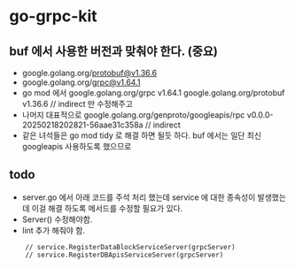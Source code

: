 # go-grpc-kit

## buf 에서 사용한 버전과 맞춰야 한다. (중요)
- google.golang.org/protobuf@v1.36.6
- google.golang.org/grpc@v1.64.1
- go mod 에서 google.golang.org/grpc v1.64.1 google.golang.org/protobuf v1.36.6 // indirect 만 수정해주고   
- 나머지 대표적으로 google.golang.org/genproto/googleapis/rpc v0.0.0-20250218202821-56aae31c358a // indirect  
- 같은 녀석들은 go mod tidy 로 해결 하면 될듯 하다. buf 에서는 일단 최신 googleapis 사용하도록 했으므로   

## todo
- server.go 에서 아래 코드를 주석 처리 했는데 service 에 대한 종속성이 발생했는데 이걸 해결 하도록 메서드를 수정할 필요가 있다.  
- Server() 수정해야함.  
- lint 추가 해줘야 함.  

```aiignore
    // service.RegisterDataBlockServiceServer(grpcServer)
    // service.RegisterDBApisServiceServer(grpcServer)
```
